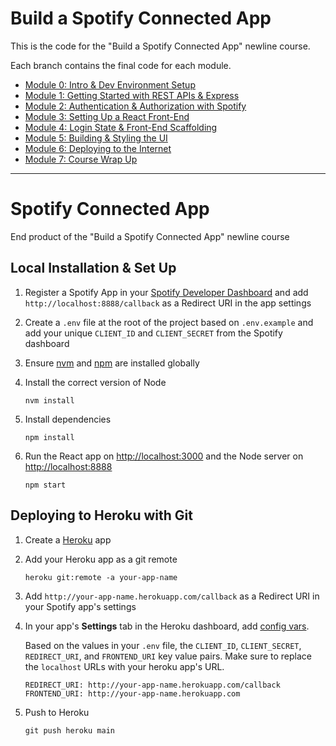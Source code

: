 # Build a Spotify Connected App

This is the code for the "Build a Spotify Connected App" newline course.

Each branch contains the final code for each module.

- [Module 0: Intro & Dev Environment Setup](https://github.com/bchiang7/newline-spotify-app/tree/module-0)
- [Module 1: Getting Started with REST APIs & Express](https://github.com/bchiang7/newline-spotify-app/tree/module-1)
- [Module 2: Authentication & Authorization with Spotify](https://github.com/bchiang7/newline-spotify-app/tree/module-2)
- [Module 3: Setting Up a React Front-End](https://github.com/bchiang7/newline-spotify-app/tree/module-3)
- [Module 4: Login State & Front-End Scaffolding](https://github.com/bchiang7/newline-spotify-app/tree/module-4)
- [Module 5: Building & Styling the UI](https://github.com/bchiang7/newline-spotify-app/tree/module-5)
- [Module 6: Deploying to the Internet](https://github.com/bchiang7/newline-spotify-app/tree/module-6)
- [Module 7: Course Wrap Up](https://github.com/bchiang7/newline-spotify-app/tree/module-7)

---

# Spotify Connected App

End product of the "Build a Spotify Connected App" newline course

## Local Installation & Set Up

1. Register a Spotify App in your [Spotify Developer Dashboard](https://developer.spotify.com/dashboard/) and add `http://localhost:8888/callback` as a Redirect URI in the app settings

2. Create a `.env` file at the root of the project based on `.env.example` and add your unique `CLIENT_ID` and `CLIENT_SECRET` from the Spotify dashboard

3. Ensure [nvm](https://github.com/nvm-sh/nvm) and [npm](https://www.npmjs.com/) are installed globally

4. Install the correct version of Node

    ```shell
    nvm install
    ```

5. Install dependencies

    ```shell
    npm install
    ```

6. Run the React app on <http://localhost:3000> and the Node server on <http://localhost:8888>

    ```shell
    npm start
    ```

## Deploying to Heroku with Git

1. Create a [Heroku](https://www.heroku.com/) app

2. Add your Heroku app as a git remote

    ```shell
    heroku git:remote -a your-app-name
    ```

3. Add `http://your-app-name.herokuapp.com/callback` as a Redirect URI in your Spotify app's settings

4. In your app's **Settings** tab in the Heroku dashboard, add [config vars](https://devcenter.heroku.com/articles/config-vars#using-the-heroku-dashboard).

   Based on the values in your `.env` file, the `CLIENT_ID`, `CLIENT_SECRET`, `REDIRECT_URI`, and `FRONTEND_URI` key value pairs. Make sure to replace the `localhost` URLs with your heroku app's URL.

   ```env
   REDIRECT_URI: http://your-app-name.herokuapp.com/callback
   FRONTEND_URI: http://your-app-name.herokuapp.com
   ```

5. Push to Heroku

    ```shell
    git push heroku main
    ```
